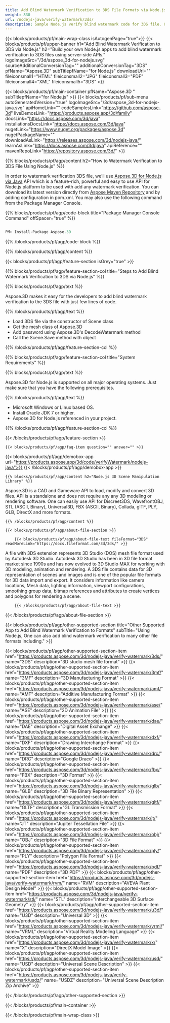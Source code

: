 ```yaml
---
title: Add Blind Watermark Verification to 3DS File Formats via Node.js
weight: 830
url: /nodejs-java/verify-watermark/3ds/ 
description: Sample Node.js verify blind watermark code for 3DS file. Use this example code to verify blind watermark to 3DS file within any Web based application.
---
```


{{< blocks/products/pf/main-wrap-class isAutogenPage="true">}}
{{< blocks/products/pf/upper-banner h1="Add Blind Watermark Verification to 3DS via Node.js" h2="Build your own Node.js apps to add blind watermark verification to 3DS files using server-side APIs." logoImageSrc="/3d/aspose_3d-for-nodejs.svg" sourceAdditionalConversionTag="" additionalConversionTag="3DS" pfName="Aspose.3D" subTitlepfName="for Node.js" downloadUrl="" fileiconsmall1="HTML" fileiconsmall2="JPG" fileiconsmall3="PDF" fileiconsmall4="XML" fileiconsmall5="3DS" >}}

{{< blocks/products/pf/main-container pfName="Aspose.3D " subTitlepfName="for Node.js" >}}
{{< blocks/products/pf/sub-menu autoGeneratedVersion="true" logoImageSrc="/3d/aspose_3d-for-nodejs-java.svg" apiHomeLink="" codeSamplesLink="https://github.com/aspose-3d" liveDemosLink="https://products.aspose.app/3d/family" docsLink="https://docs.aspose.com/3d/java" installationsDocsLink="https://docs.aspose.com/3d/java" nugetLink="https://www.nuget.org/packages/aspose.3d" nugetPackageName="" downloadAsLink="https://releases.aspose.com/3d/nodejs-java/"  learnAsLink="https://docs.aspose.com/3d/java" apiReference="" mavenRepoLink="https://repository.aspose.com/3d/" >}}

{{% blocks/products/pf/agp/content h2="How to Watermark Verification to 3DS File Using Node.js" %}}

 In order to watermark verification 3DS file, we’ll use
 [Aspose.3D for Node.js via Java](https://products.aspose.com/3d/nodejs-java/) 
API which is a feature-rich, powerful and easy to use API for Node.js platform to be used with add any watermark verification. You can download its latest version directly from
 [Aspose Maven Repository](https://repository.aspose.com/3d/)
 and by adding configuration in pom.xml.
 You may also use the following command from the Package Manager Console.

{{% blocks/products/pf/agp/code-block title="Package Manager Console Command" offSpacer="true" %}}

```cs

PM> Install-Package Aspose.3D

```

{{% /blocks/products/pf/agp/code-block %}}

{{% /blocks/products/pf/agp/content %}}

{{< blocks/products/pf/agp/feature-section isGrey="true" >}}

{{% blocks/products/pf/agp/feature-section-col title="Steps to Add Blind Watermark Verification to 3DS via Node.js" %}}

{{% blocks/products/pf/agp/text %}}

 Aspose.3D makes it easy for the developers to add blind watermark verification to the 3DS file with just few lines of code.

{{% /blocks/products/pf/agp/text %}}

-  Load 3DS file via the constructor of Scene class
-  Get the mesh class of Aspose.3D
-  Add password using Aspose.3D's DecodeWatermark method
-  Call the Scene.Save method with object

{{% /blocks/products/pf/agp/feature-section-col %}}

{{% blocks/products/pf/agp/feature-section-col title="System Requirements" %}}

{{% blocks/products/pf/agp/text %}}

 Aspose.3D for Node.js is supported on all major operating systems. Just make sure that you have the following prerequisites.

{{% /blocks/products/pf/agp/text %}}

-  Microsoft Windows or Linux based OS.
-  Install Oracle JDK 7 or higher.
-  Aspose.3D for Node.js referenced in your project.

{{% /blocks/products/pf/agp/feature-section-col %}}

{{< /blocks/products/pf/agp/feature-section >}}

    {{< blocks/products/pf/agp/faq-item question="" answer="" >}}
 
{{< blocks/products/pf/agp/demobox-app url="https://products.aspose.app/3d/code/verifyWatermark/nodejs-java">}}
{{< /blocks/products/pf/agp/demobox-app >}}

<!-- aboutfile Starts -->

    {{% blocks/products/pf/agp/content h2="Node.js 3D Scene Manipulation Library" %}}

Aspose.3D is a CAD and Gameware API to load, modify and convert 3D files. API is a standalone and does not require any any 3D modeling or rendering software. One can easily use API for Discreet3DS, WavefrontOBJ, STL (ASCII, Binary), Universal3D, FBX (ASCII, Binary), Collada, glTF, PLY, GLB, DirectX and more formats. 



    {{% /blocks/products/pf/agp/content %}}

    {{< blocks/products/pf/agp/about-file-section >}}

        {{< blocks/products/pf/agp/about-file-text fileFormat="3DS" readMoreLink="https://docs.fileformat.com/3d/3ds/" >}}
A file with 3DS extension represents 3D Studio (DOS) mesh file format used by Autodesk 3D Studio. Autodesk 3D Studio has been in 3D file format market since 1990s and has now evolved to 3D Studio MAX for working with 3D modeling, animation and rendering. A 3DS file contains data for 3D representation of scenes and images and is one of the popular file formats for 3D data import and export. It considers information like camera locations, Mesh data, lighting information, viewport configurations, smoothing group data, bitmap references and attributes to create vertices and polygons for rendering a scene.

        {{< /blocks/products/pf/agp/about-file-text >}}

{{< /blocks/products/pf/agp/about-file-section >}}

<!-- aboutfile Ends -->

{{< blocks/products/pf/agp/other-supported-section title="Other Supported App to Add Blind Watermark Verification to Formats" subTitle="Using Node.js, One can also add blind watermark verification to many other file formats including." >}}

{{< blocks/products/pf/agp/other-supported-section-item href="https://products.aspose.com/3d/nodejs-java/verify-watermark/3ds/" name="3DS" description="3D studio mesh file format" >}}
{{< blocks/products/pf/agp/other-supported-section-item href="https://products.aspose.com/3d/nodejs-java/verify-watermark/3mf/" name="3MF" description="3D Manufacturing Format" >}}
{{< blocks/products/pf/agp/other-supported-section-item href="https://products.aspose.com/3d/nodejs-java/verify-watermark/amf/" name="AMF" description="Additive Manufacturing Format" >}}
{{< blocks/products/pf/agp/other-supported-section-item href="https://products.aspose.com/3d/nodejs-java/verify-watermark/ase/" name="ASE" description="2D Animation File" >}}
{{< blocks/products/pf/agp/other-supported-section-item href="https://products.aspose.com/3d/nodejs-java/verify-watermark/dae/" name="DAE" description="Digital Asset Exchange" >}}
{{< blocks/products/pf/agp/other-supported-section-item href="https://products.aspose.com/3d/nodejs-java/verify-watermark/dxf/" name="DXF" description="Drawing Interchange Format" >}}
{{< blocks/products/pf/agp/other-supported-section-item href="https://products.aspose.com/3d/nodejs-java/verify-watermark/drc/" name="DRC" description="Google Draco" >}}
{{< blocks/products/pf/agp/other-supported-section-item href="https://products.aspose.com/3d/nodejs-java/verify-watermark/fbx/" name="FBX" description="3D Format" >}}
{{< blocks/products/pf/agp/other-supported-section-item href="https://products.aspose.com/3d/nodejs-java/verify-watermark/glb/" name="GLB" description="3D File Binary Representation" >}}
{{< blocks/products/pf/agp/other-supported-section-item href="https://products.aspose.com/3d/nodejs-java/verify-watermark/gltf/" name="GLTF" description="GL Transmission Format" >}}
{{< blocks/products/pf/agp/other-supported-section-item href="https://products.aspose.com/3d/nodejs-java/verify-watermark/jt/" name="JT" description="Jupiter Tessellation File" >}}
{{< blocks/products/pf/agp/other-supported-section-item href="https://products.aspose.com/3d/nodejs-java/verify-watermark/obj/" name="OBJ" description="3D File Format" >}}
{{< blocks/products/pf/agp/other-supported-section-item href="https://products.aspose.com/3d/nodejs-java/verify-watermark/ply/" name="PLY" description="Polygon File Format" >}}
{{< blocks/products/pf/agp/other-supported-section-item href="https://products.aspose.com/3d/nodejs-java/verify-watermark/pdf/" name="PDF" description="3D PDF" >}}
{{< blocks/products/pf/agp/other-supported-section-item href="https://products.aspose.com/3d/nodejs-java/verify-watermark/rvm/" name="RVM" description="AVEVA Plant Design Model" >}}
{{< blocks/products/pf/agp/other-supported-section-item href="https://products.aspose.com/3d/nodejs-java/verify-watermark/stl/" name="STL" description="Interchangeable 3D Surface Geometry" >}}
{{< blocks/products/pf/agp/other-supported-section-item href="https://products.aspose.com/3d/nodejs-java/verify-watermark/u3d/" name="U3D" description="Universal 3D" >}}
{{< blocks/products/pf/agp/other-supported-section-item href="https://products.aspose.com/3d/nodejs-java/verify-watermark/vrml/" name="VRML" description="Virtual Reality Modeling Language" >}}
{{< blocks/products/pf/agp/other-supported-section-item href="https://products.aspose.com/3d/nodejs-java/verify-watermark/x/" name="X" description="DirectX Model Image" >}}
{{< blocks/products/pf/agp/other-supported-section-item href="https://products.aspose.com/3d/nodejs-java/verify-watermark/usd/" name="USD" description="Universal Scene Description" >}}
{{< blocks/products/pf/agp/other-supported-section-item href="https://products.aspose.com/3d/nodejs-java/verify-watermark/usdz/" name="USDZ" description="Universal Scene Description Zip Archive" >}}

{{< /blocks/products/pf/agp/other-supported-section >}}

{{< /blocks/products/pf/main-container >}}
    
{{< /blocks/products/pf/main-wrap-class >}}